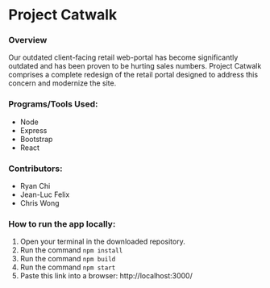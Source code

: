 # Project Catwalk

### Overview
Our outdated client-facing retail web-portal has become significantly outdated and has
been proven to be hurting sales numbers. Project Catwalk comprises a complete redesign of
the retail portal designed to address this concern and modernize the site.

### Programs/Tools Used:
* Node
* Express
* Bootstrap
* React

### Contributors:

- Ryan Chi
- Jean-Luc Felix
- Chris Wong 


### How to run the app locally:
1) Open your terminal in the downloaded repository.
2) Run the command `npm install`
3) Run the command `npm build`
4) Run the command `npm start`
5) Paste this link into a browser: http://localhost:3000/
